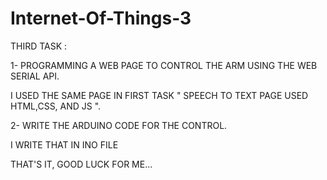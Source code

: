 # Internet-Of-Things-3

THIRD TASK :

1- PROGRAMMING A WEB PAGE TO CONTROL THE ARM USING THE WEB SERIAL API.

I USED THE SAME PAGE IN FIRST TASK " SPEECH TO TEXT PAGE USED HTML,CSS, AND JS ".

2- WRITE THE ARDUINO CODE FOR THE CONTROL.

I WRITE THAT IN INO FILE

THAT'S IT, GOOD LUCK FOR ME...
